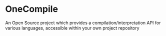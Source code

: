 # OneCompile
An Open Source project which provides a compilation/interpretation API for various languages, accessible within your own project repository
